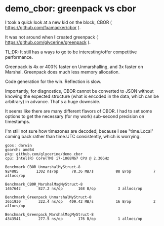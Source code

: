 demo_cbor: greenpack vs cbor
=========

I took a quick look at a new kid on the block, CBOR ( https://github.com/fxamacker/cbor ). 

It was not around when I created greenpack ( https://github.com/glycerine/greenpack ). 

TL;DR: It still has a ways to go to be interesting/offer competitive performance. 

Greenpack is 4x or 400% faster on Unmarshalling, and 3x faster on Marshal.
Greenpack does much less memory allocation.

Code generation for the win. Reflection is slow.

Importantly, for diagnostics, CBOR cannot be converted to JSON without
knowing the expected structure (what is encoded in the data, which
can be arbitrary) in advance. That's a huge downside.

It seems like there are many different flavors of CBOR. I had
to set some options to get the necessary (for my work) 
sub-second precision on timestamps. 

I'm still not sure how timezones are decoded, because
I see "time.Local" coming back rather than time.UTC consistently,
which is worrying.

~~~
goos: darwin
goarch: amd64
pkg: github.com/glycerine/demo_cbor
cpu: Intel(R) Core(TM) i7-1068NG7 CPU @ 2.30GHz

Benchmark_CBOR_UnmarshalMyStruct-8
924885	      1302 ns/op	  78.36 MB/s	      88 B/op	       7 allocs/op

Benchmark_CBOR_MarshalMsgMyStruct-8
1467642	       827.2 ns/op	     168 B/op	       3 allocs/op

Benchmark_Greenpack_UnmarshalMyStruct-8
3651930	       322.4 ns/op	 409.42 MB/s	      16 B/op	       2 allocs/op

Benchmark_Greenpack_MarshalMsgMyStruct-8
4343541	       277.5 ns/op	     176 B/op	       1 allocs/op
~~~
